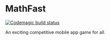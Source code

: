 # MathFast

[![Codemagic build status](https://api.codemagic.io/apps/6028a8397236299eff2af309/6028a8397236299eff2af308/status_badge.svg)](https://codemagic.io/apps/6028a8397236299eff2af309/6028a8397236299eff2af308/latest_build)

An exciting competitive mobile app game for all.
